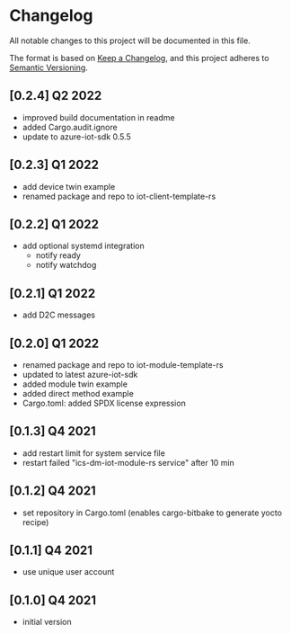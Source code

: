 # Changelog

All notable changes to this project will be documented in this file.

The format is based on [Keep a Changelog](https://keepachangelog.com/en/1.0.0/),
and this project adheres to [Semantic Versioning](https://semver.org/spec/v2.0.0.html).

## [0.2.4] Q2 2022
 - improved build documentation in readme
 - added Cargo.audit.ignore
 - update to azure-iot-sdk 0.5.5

## [0.2.3] Q1 2022
 - add device twin example
 - renamed package and repo to iot-client-template-rs

## [0.2.2] Q1 2022
 - add optional systemd integration
   - notify ready
   - notify watchdog

## [0.2.1] Q1 2022
 - add D2C messages 

## [0.2.0] Q1 2022
 - renamed package and repo to iot-module-template-rs
 - updated to latest azure-iot-sdk
 - added module twin example
 - added direct method example
 - Cargo.toml: added SPDX license expression

## [0.1.3] Q4 2021
 - add restart limit for system service file
 - restart failed "ics-dm-iot-module-rs service" after 10 min

## [0.1.2] Q4 2021
 - set repository in Cargo.toml (enables cargo-bitbake to generate yocto recipe)

## [0.1.1] Q4 2021
 - use unique user account

## [0.1.0] Q4 2021
 - initial version

